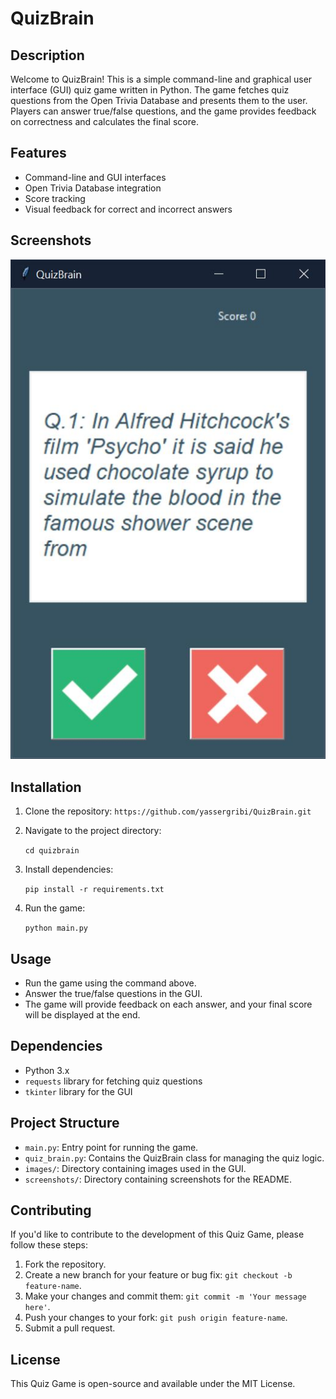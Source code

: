 # QuizBrain  
## Description  
Welcome to QuizBrain! This is a simple command-line and graphical user interface (GUI) quiz game written in Python. The game fetches quiz questions from the Open Trivia Database and presents them to the user. Players can answer true/false questions, and the game provides feedback on correctness and calculates the final score.  
## Features  
- Command-line and GUI interfaces
- Open Trivia Database integration
- Score tracking
- Visual feedback for correct and incorrect answers  
## Screenshots  
![Quiz Game GUI](screenshots/quiz_game_gui.png)  
## Installation  
1. Clone the repository:     `https://github.com/yassergribi/QuizBrain.git`

2.  Navigate to the project directory:
        
    `cd quizbrain`
    
3.  Install dependencies:
        
    `pip install -r requirements.txt`
    
4.  Run the game:
        
    `python main.py`
    

Usage
-----

*   Run the game using the command above.
*   Answer the true/false questions in the GUI.
*   The game will provide feedback on each answer, and your final score will be displayed at the end.

Dependencies
------------

*   Python 3.x
*   `requests` library for fetching quiz questions
*   `tkinter` library for the GUI

Project Structure
-----------------

*   `main.py`: Entry point for running the game.
*   `quiz_brain.py`: Contains the QuizBrain class for managing the quiz logic.
*   `images/`: Directory containing images used in the GUI.
*   `screenshots/`: Directory containing screenshots for the README.

Contributing
------------

If you'd like to contribute to the development of this Quiz Game, please follow these steps:

1.  Fork the repository.
2.  Create a new branch for your feature or bug fix: `git checkout -b feature-name`.
3.  Make your changes and commit them: `git commit -m 'Your message here'`.
4.  Push your changes to your fork: `git push origin feature-name`.
5.  Submit a pull request.

License
-------

This Quiz Game is open-source and available under the MIT License.